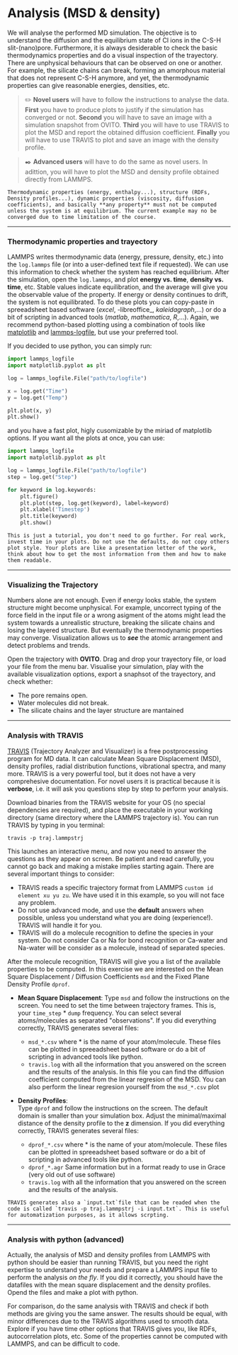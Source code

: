 # Analysis (MSD & density)

We will analyse the performed MD simulation. The objective is to understand the diffusion and the equilibrium state of Cl ions in the C-S-H slit-(nano)pore. Furthermore, it is always desiderable to check the basic thermodynamics properties and do a visual inspection of the trayectory. There are unphysical behaviours that can be observed on one or another. For example, the silicate chains can break, forming an amorphous material that does not represent C-S-H anymore, and yet, the thermodynamic properties can give reasonable energies, densities, etc. 

> ✏️ **Novel users** will have to follow the instructions to analyse the data. **First** you have to produce plots to justify if the simulation has converged or not. **Second** you will have to save an image with a simulation snapshot from OVITO. **Third** you will have to use TRAVIS to plot the MSD and report the obtained diffusion coefficient. **Finally** you will have to use TRAVIS to plot and save an image with the density profile.

> ✒️ **Advanced users** will have to do the same as novel users. In adittion, you will have to plot the MSD and density profile obtained directly from LAMMPS.

```{caution}
Thermodynamic properties (energy, enthalpy...), structure (RDFs, Density profiles...), dynamic properties (viscosity, diffusion coefficients), and basically **any property** must not be computed unless the system is at equilibrium. The current example may no be converged due to time limitation of the course.
```

---
### Thermodynamic properties and trayectory

LAMMPS writes thermodynamic data (energy, pressure, density, etc.) into the `log.lammps` file (or into a user-defined text file if requested).  We can use this information to check whether the system has reached equilibrium. After the simulation, open the `log.lammps`, and plot **energy vs. time**, **density vs. time**, etc. Stable values indicate equilibration, and the average will give you the observable value of the property. If energy or density continues to drift, the system is not equilibrated. To do these plots you can copy-paste in spreeadsheet based software (_excel_, -libreoffice_, _kaleidagraph_,...) or do a bit of scripting in advanced tools (_matlab_, _mathematica_, _R_,...). Again, we recommend python-based plotting using a combination of tools like [matplotlib](https://matplotlib.org) and [lammps-logfile](https://pypi.org/project/lammps-logfile/), but use your preferred tool.

If you decided to use python, you can simply run:

```python
import lammps_logfile
import matplotlib.pyplot as plt

log = lammps_logfile.File("path/to/logfile")

x = log.get("Time")
y = log.get("Temp")

plt.plot(x, y)
plt.show()
```

and you have a fast plot, higly cusomizable by the miriad of matplotlib options. If you want all the plots at once, you can use:

```python
import lammps_logfile
import matplotlib.pyplot as plt

log = lammps_logfile.File("path/to/logfile")
step = log.get("Step")

for keyword in log.keywords:
    plt.figure()
    plt.plot(step, log.get(keyword), label=keyword)
    plt.xlabel('Timestep')
    plt.title(keyword)
    plt.show()
```

```{Tip}
This is just a tutorial, you don't need to go further. For real work, invest time in your plots. Do not use the defaults, do not copy others plot style. Your plots are like a presentation letter of the work, think about how to get the most information from them and how to make them readable. 
```

---

### Visualizing the Trajectory

Numbers alone are not enough. Even if energy looks stable, the system structure might become unphysical. For example, uncorrect typing of the force field in the input file or a wrong asigment of the atoms might lead the system towards a unrealistic structure, breaking the silicate chains and losing the layered structure. But eventually the thermodynamic properties may converge. Visualization allows us to **_see_** the atomic arrangement and detect problems and trends.

Open the trajectory with **OVITO**. Drag and drop your trayectory file, or load your file from the menu bar. Visualise your simulation, play with the available visualization options, export a snaphsot of the trayectory, and check whether:

- The pore remains open.  
- Water molecules did not break.  
- The silicate chains and the layer structure are mantained

---

### Analysis with TRAVIS

[TRAVIS](https://www.travis-analyzer.de) (Trajectory Analyzer and Visualizer) is a free postprocessing program for MD data. It can calculate Mean Square Displacement (MSD), density profiles, radial distribution functions, vibrational spectra, and many more. TRAVIS is a very powerful tool, but it does not have a very comprehesive documentation. For novel users it is practical because it is **verbose**, i.e. it will ask you questions step by step to perform your analysis. 

Download binaries from the TRAVIS website for your OS (no special dependencies are required), and place the executable in your working directory (same directory where the LAMMPS trajectory is). You can run TRAVIS by typing in you terminal:

```
travis -p traj.lammpstrj
```

This launches an interactive menu, and now you need to answer the questions as they appear on screen. Be patient and read carefully, you cannot go back and making a mistake implies starting again. There are several important things to consider:

- TRAVIS reads a specific trajectory format from LAMMPS `custom id element xu yu zu`. We have used it in this example, so you will not face any problem.
- Do not use advanced mode, and use the **default** answers when possible, unless you understand what you are doing (experience!). TRAVIS will handle it for you.
- TRAVIS will do a molecule recognition to define the species in your system. Do not consider Ca or Na for bond recognition or Ca-water and Na-water will be consider as a molecule, instead of separated species.

After the molecule recognition, TRAVIS will give you a list of the available properties to be computed. In this exercise we are interested on the Mean Square Displacement / Diffusion Coefficients `msd` and the Fixed Plane Density Profile `dprof`. 

- **Mean Square Displacement**:
Type `msd` and follow the instructions on the screen. You need to set the time between trajectory frames. This is, your `time_step` * `dump` frequency. You can select several atoms/molecules as separated "observations". If you did everything correctly, TRAVIS generates several files: 
  - `msd_*.csv` where * is the name of your atom/molecule. These files can be plotted in spreeadsheet based software or do a bit of scripting in advanced tools like python.
  - `travis.log` with all the information that you answered on the screen and the results of the analysis. In this file you can find the diffusion coefficient computed from the linear regresion of the MSD. You can also perform the linear regresion yourself from the `msd_*.csv` plot

- **Density Profiles**:  
 Type `dprof` and follow the instructions on the screen. The default domain is smaller than your simulation box. Adjust the minimal/maximal distance of the density profile to the **z** dimension. If you did everything correctly, TRAVIS generates several files:
  - `dprof_*.csv` where * is the name of your atom/molecule. These files can be plotted in spreeadsheet based software or do a bit of scripting in advanced tools like python.
  - `dprof_*.agr` Same information but in a format ready to use in Grace (very old out of use software)
  - `travis.log` with all the information that you answered on the screen and the results of the analysis.


```{Tip}
TRAVIS generates also a `input.txt`file that can be readed when the code is called `travis -p traj.lammpstrj -i input.txt`. This is useful for automatization purposes, as it allows scrpting.
```

---
### Analysis with python (advanced)

Actually, the analysis of MSD and density profiles from LAMMPS with python should be easier than running TRAVIS, but you need the right expertise to understand your needs and prepare a LAMMPS input file to perform the analysis _on the fly_. If you did it correctly, you should have the datafiles with the mean square displacement and the density profiles. Opend the files and make a plot with python. 

For comparison, do the same analysis with TRAVIS and check if both methods are giving you the same answer. The results should be equal, with minor differences due to the TRAVIS algorithms used to smooth data. Explore if you have time other options that TRAVIS gives you, like RDFs, autocorrelation plots, etc. Some of the properties cannot be computed with LAMMPS, and can be difficult to code. 

